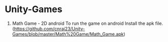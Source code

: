 # Unity-Games

1. Math Game - 2D android
To run the game on android Install the apk file. (https://github.com/cnraj23/Unity-Games/blob/master/Math%20Game/Math_Game.apk)
